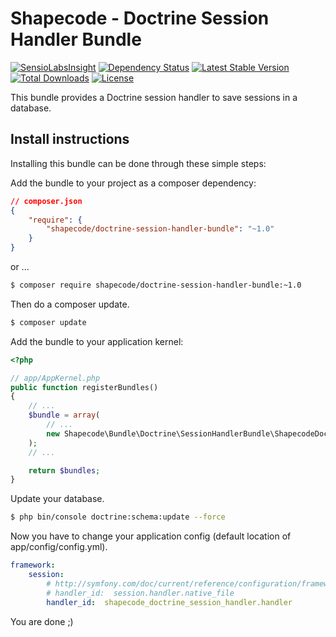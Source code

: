 Shapecode - Doctrine Session Handler Bundle
============

[![SensioLabsInsight](https://insight.sensiolabs.com/projects/459ede02-b412-445e-9846-336cbfeb3fd5/mini.png)](https://insight.sensiolabs.com/projects/459ede02-b412-445e-9846-336cbfeb3fd5)
[![Dependency Status](https://www.versioneye.com/user/projects/5776d31e68ee07004d8f8eae/badge.svg?style=flat-square)](https://www.versioneye.com/user/projects/5776d31e68ee07004d8f8eae)
[![Latest Stable Version](https://poser.pugx.org/shapecode/doctrine-session-handler-bundle/v/stable)](https://packagist.org/packages/shapecode/doctrine-session-handler-bundle)
[![Total Downloads](https://poser.pugx.org/shapecode/doctrine-session-handler-bundle/downloads)](https://packagist.org/packages/shapecode/doctrine-session-handler-bundle)
[![License](https://poser.pugx.org/shapecode/doctrine-session-handler-bundle/license)](https://packagist.org/packages/shapecode/doctrine-session-handler-bundle)

This bundle provides a Doctrine session handler to save sessions in a database.

Install instructions
--------------------------------

Installing this bundle can be done through these simple steps:

Add the bundle to your project as a composer dependency:

```json
// composer.json
{
    "require": {
        "shapecode/doctrine-session-handler-bundle": "~1.0"
    }
}
```

or ...

```bash
$ composer require shapecode/doctrine-session-handler-bundle:~1.0
```

Then do a composer update.

```bash
$ composer update
```

Add the bundle to your application kernel:
```php
<?php

// app/AppKernel.php
public function registerBundles()
{
	// ...
	$bundle = array(
		// ...
        new Shapecode\Bundle\Doctrine\SessionHandlerBundle\ShapecodeDoctrineSessionHandlerBundle,
	);
    // ...

    return $bundles;
}
```

Update your database.

```bash
$ php bin/console doctrine:schema:update --force
```

Now you have to change your application config (default location of app/config/config.yml).

```yml
framework:
    session:
        # http://symfony.com/doc/current/reference/configuration/framework.html#handler-id
        # handler_id:  session.handler.native_file
        handler_id:  shapecode_doctrine_session_handler.handler
```

You are done ;)
